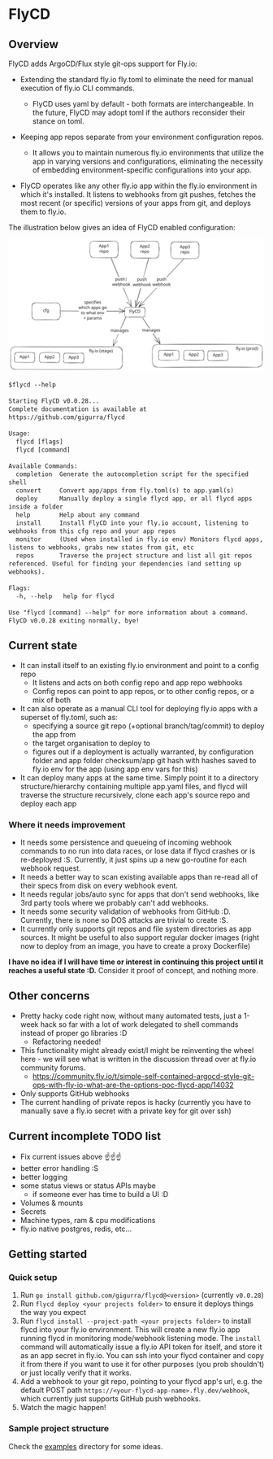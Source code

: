 # FlyCD

## Overview

FlyCD adds ArgoCD/Flux style git-ops support for Fly.io:

* Extending the standard fly.io fly.toml to eliminate the need for manual execution of fly.io CLI commands.
    * FlyCD uses yaml by default - both formats are interchangeable. In the future, FlyCD may adopt toml if the authors
      reconsider their stance on toml.

* Keeping app repos separate from your environment configuration repos.
    * It allows you to maintain numerous fly.io environments that utilize the app in varying versions and
      configurations, eliminating the necessity of embedding environment-specific configurations into your app.

* FlyCD operates like any other fly.io app within the fly.io environment in which it's installed. It listens to webhooks
  from git pushes, fetches the most recent (or specific) versions of your apps from git, and deploys them to fly.io.

The illustration below gives an idea of FlyCD enabled configuration:

![alt text](https://raw.githubusercontent.com/GiGurra/flycd/master/concept.svg)

```
$flycd --help

Starting FlyCD v0.0.28...
Complete documentation is available at https://github.com/gigurra/flycd

Usage:
  flycd [flags]
  flycd [command]

Available Commands:
  completion  Generate the autocompletion script for the specified shell
  convert     Convert app/apps from fly.toml(s) to app.yaml(s)
  deploy      Manually deploy a single flycd app, or all flycd apps inside a folder
  help        Help about any command
  install     Install FlyCD into your fly.io account, listening to webhooks from this cfg repo and your app repos
  monitor     (Used when installed in fly.io env) Monitors flycd apps, listens to webhooks, grabs new states from git, etc
  repos       Traverse the project structure and list all git repos referenced. Useful for finding your dependencies (and setting up webhooks).

Flags:
  -h, --help   help for flycd

Use "flycd [command] --help" for more information about a command.
FlyCD v0.0.28 exiting normally, bye!
```

## Current state

* It can install itself to an existing fly.io environment and point to a config repo
    * It listens and acts on both config repo and app repo webhooks
    * Config repos can point to app repos, or to other config repos, or a mix of both
* It can also operate as a manual CLI tool for deploying fly.io apps with a superset of fly.toml, such as:
    * specifying a source git repo (+optional branch/tag/commit) to deploy the app from
    * the target organisation to deploy to
    * figures out if a deployment is actually warranted, by configuration folder and app folder checksum/app git hash
      with hashes saved to fly.io env for the app (using app env vars for this)
* It can deploy many apps at the same time. Simply point it to a directory structure/hierarchy containing multiple
  app.yaml files, and flycd will traverse the structure recursively, clone each app's source repo and deploy each app

### Where it needs improvement

* It needs some persistence and queueing of incoming webhook commands to no run into data races, or lose data if flycd
  crashes or is re-deployed :S. Currently, it just spins up a new go-routine for each webhook request.
* It needs a better way to scan existing available apps than re-read all of their specs from disk on every webhook
  event.
* It needs regular jobs/auto sync for apps that don't send webhooks, like 3rd party tools where we probably can't add
  webhooks.
* It needs some security validation of webhooks from GitHub :D. Currently, there is none so DOS attacks are trivial to
  create :S.
* It currently only supports git repos and file system directories as app sources. It might be useful to also support
  regular docker images (right now to deploy from an image, you have to create a proxy Dockerfile)

**I have no idea if I will have time or interest in continuing this project until it reaches a useful state :D.**
Consider it proof of concept, and nothing more.

## Other concerns

* Pretty hacky code right now, without many automated tests, just a 1-week hack so far with a lot of work delegated
  to shell commands instead of proper go libraries :D
    * Refactoring needed!
* This functionality might already exist/I might be reinventing the wheel here - we will see what is written in the
  discussion thread over at fly.io community forums.
    * https://community.fly.io/t/simple-self-contained-argocd-style-git-ops-with-fly-io-what-are-the-options-poc-flycd-app/14032
* Only supports GitHub webhooks
* The current handling of private repos is hacky (currently you have to manually save a fly.io secret with a private key
  for git over ssh)

## Current incomplete TODO list

* Fix current issues above ☝️☝️☝️
* better error handling :S
* better logging
* some status views or status APIs maybe
    * if someone ever has time to build a UI :D
* Volumes & mounts
* Secrets
* Machine types, ram & cpu modifications
* fly.io native postgres, redis, etc...

## Getting started

### Quick setup

1. Run `go install github.com/gigurra/flycd@<version>` (currently `v0.0.28`)
2. Run `flycd deploy <your projects folder>` to ensure it deploys things the way you expect
3. Run `flycd install --project-path <your projects folder>` to install flycd into your fly.io environment.
   This will create a new fly.io app running flycd in monitoring mode/webhook listening mode. The `install` command will
   automatically issue a fly.io API token for itself, and store it as an app secret in fly.io. You can ssh into your
   flycd container and copy it from there if you want to use it for other purposes (you prob shouldn't) or just locally
   verify that it works.
4. Add a webhook to your git repo, pointing to your flycd app's url,
   e.g. the default POST path `https://<your-flycd-app-name>.fly.dev/webhook`, which currently just supports GitHub push
   webhooks.
5. Watch the magic happen!

### Sample project structure

Check the [examples](examples) directory for some ideas.